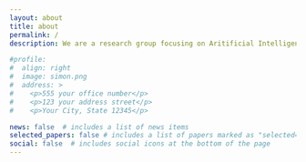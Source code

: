 ```yaml
---
layout: about
title: about
permalink: /
description: We are a research group focusing on Aritificial Intelligence and Machine Learning in the Natural Sciences (AIMLeNS), based at the <a href="http://dsai.se/">Data Science and AI division</a> of the Computer Science and Engineering department at Chalmers University of Technology, Gothenburg, Sweden. <br> In the AIMLeNS we are interested in problems at the interface of the natural sciences, machine learning, and artificial intelligence. Currently, we are especially interested in the following problems<br> <ol>  <li>Generative models for molecular design</li>  <li>Representation learning for molecular systems </li> <li>Effective algorithms for molecular dynamics </li> <li> Data integration for Structural Biology </li>  <li>Control of near-term quantum devices.</li></ol>

#profile:
#  align: right
#  image: simon.png
#  address: >
#    <p>555 your office number</p>
#    <p>123 your address street</p>
#    <p>Your City, State 12345</p>

news: false  # includes a list of news items
selected_papers: false # includes a list of papers marked as "selected={true}"
social: false  # includes social icons at the bottom of the page
---
```



